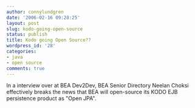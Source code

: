 ```yaml
---
author: connylundgren
date: '2006-02-16 09:28:25'
layout: post
slug: kodo-going-open-source
status: publish
title: Kodo going Open Source??
wordpress_id: '28'
categories:
- java
- open source
comments: true
---
```


In a interview over at BEA Dev2Dev, BEA Senior Directory Neelan Choksi
effectively breaks the news that BEA will open-source its KODO EJB persistence
product as "Open JPA".

